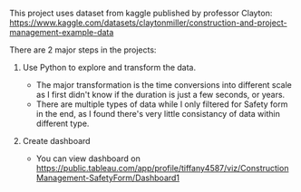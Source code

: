 This project uses dataset from kaggle published by professor Clayton: https://www.kaggle.com/datasets/claytonmiller/construction-and-project-management-example-data

There are 2 major steps in the projects:
1. Use Python to explore and transform the data.
   - The major transformation is the time conversions into different scale as I first didn't know if the duration is just a few seconds, or years.
   - There are multiple types of data while I only filtered for Safety form in the end, as I found there's very little consistancy of data within different type.
   
2. Create dashboard
   - You can view dashboard on https://public.tableau.com/app/profile/tiffany4587/viz/ConstructionManagement-SafetyForm/Dashboard1

